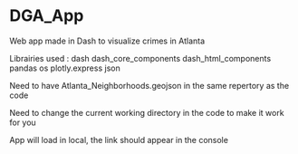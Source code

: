 # DGA_App
Web app made in Dash to visualize crimes in Atlanta

Librairies used :
dash
dash_core_components
dash_html_components
pandas
os
plotly.express
json

Need to have Atlanta_Neighborhoods.geojson in the same repertory as the code

Need to change the current working directory in the code to make it work for you

App will load in local, the link should appear in the console

